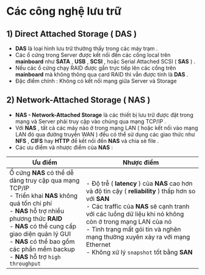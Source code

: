 # Các công nghệ lưu trữ
## **1) Direct Attached Storage ( DAS )**
- **DAS** là loại hình lưu trữ thường thấy trong các máy trạm .
- Các ổ cứng trong Server được kết nối đến các cổng local trên **mainboard** như **SATA** , **USB** , **SCSI** , hoặc Serial Attached SCSI ( **SAS** ) .
- Nếu các ổ cứng chạy RAID được gắn trực tiếp lên các cổng trên **mainboard** mà không thông qua card RAID thì vẫn được tính là **DAS** .
- Đặc điểm chính : Không có kết nối mạng giữa Server và Storage
## **2) Network-Attached Storage ( NAS )**
- **NAS - Network-Attached Storage** là các thiết bị lưu trữ được đặt trong mạng và Server phải truy cập vào chúng qua mạng TCP/IP .
- Với **NAS** , tất cả các máy nào ở trong mạng LAN ( hoặc kết nối vào mạng LAN đó qua đường truyền WAN ) đều có thể sử dụng các giao thức như **NFS** , **CIFS** hay **HTTP** để kết nối đến **NAS** và chia sẻ file .
- Các ưu điểm và nhược điểm của **NAS** :

| **Ưu điểm** | **Nhược điểm** |
|-------------|----------------|
| Ổ cứng **NAS** có thể dễ dàng truy cập qua mạng TCP/IP<br>- Triển khai **NAS** không quá tốn chi phí<br>- **NAS** hỗ trợ nhiều phương thức **RAID**<br>- **NAS** có thể cung cấp giao diện quản lý GUI <br>- **NAS** có thể bao gồm các phần mềm backup<br>- **NAS** hỗ trợ `high throughput`| - Độ trễ ( **latency** ) của **NAS** cao hơn và độ tin cậy ( **reliability** ) thấp hơn so với **SAN**<br>- Các traffic của **NAS** sẽ cạnh tranh với các luồng dữ liệu khi nó không còn ở trong mạng LAN của nó<br>- Tình trạng mất gói tin và nghẽn mạng thường xuyên xảy ra với mạng Ethernet<br>- Không xử lý `snapshot` tốt bằng **SAN** |
